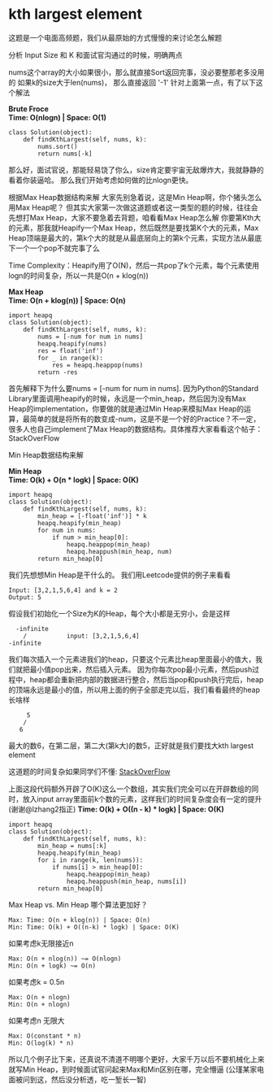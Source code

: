 # kth largest element

这题是一个电面高频题，我们从最原始的方式慢慢的来讨论怎么解题

分析 Input Size 和 K
和面试官沟通过的时候，明确两点

nums这个array的大小如果很小，那么就直接Sort返回完事，没必要整那老多没用的
如果k的size大于len(nums)， 那么直接返回 '-1'
针对上面第一点，有了以下这个解法

**Brute Froce**  
**Time: O(nlogn) | Space: O(1)**
```
class Solution(object):
    def findKthLargest(self, nums, k):
        nums.sort()
        return nums[-k]
```

那么好，面试官说，那能轻易饶了你么，size肯定要宇宙无敌爆炸大，我就静静的看着你装逼哈。
那么我们开始考虑如何做的比nlogn更快。

根据Max Heap数据结构来解
大家先别急着说，这是Min Heap啊，你个猪头怎么用Max Heap呢？
但其实大家第一次做这道题或者这一类型的题的时候，往往会先想打Max Heap，大家不要急着去背题，咱看看Max Heap怎么解
你要第Kth大的元素，那我就Heapify一个Max Heap，然后既然是要找第K个大的元素，Max Heap顶端是最大的，第k个大的就是从最底层向上的第k个元素，实现方法从最底下一个一个pop不就完事了么

Time Complexity：Heapify用了O(N)，然后一共pop了k个元素，每个元素使用logn的时间复杂，所以一共是O(n + klog(n))

**Max Heap**  
**Time: O(n + klog(n)) | Space: O(n)**  
```
import heapq
class Solution(object):
    def findKthLargest(self, nums, k):
        nums = [-num for num in nums]
        heapq.heapify(nums)
        res = float('inf')
        for _ in range(k):
            res = heapq.heappop(nums)
        return -res
```

首先解释下为什么要nums = [-num for num in nums]. 因为Python的Standard Library里面调用heapify的时候，永远是一个min_heap，然后因为没有Max Heap的implementation，你要做的就是通过Min Heap来模拟Max Heap的运算，最简单的就是将所有的数变成-num，这是不是一个好的Practice？不一定，很多人也自己implement了Max Heap的数据结构。具体推荐大家看看这个帖子：StackOverFlow

Min Heap数据结构来解  

**Min Heap**  
**Time: O(k) + O(n * logk) | Space: O(K)**  

```
import heapq
class Solution(object):
    def findKthLargest(self, nums, k):
        min_heap = [-float('inf')] * k
        heapq.heapify(min_heap)
        for num in nums:
            if num > min_heap[0]:
                heapq.heappop(min_heap)
                heapq.heappush(min_heap, num)
        return min_heap[0]
```        
我们先想想Min Heap是干什么的。
我们用Leetcode提供的例子来看看
```
Input: [3,2,1,5,6,4] and k = 2
Output: 5
```
假设我们初始化一个Size为K的Heap，每个大小都是无穷小，会是这样
```
  -infinite
    /           input: [3,2,1,5,6,4]
-infinite    
```
我们每次插入一个元素进我们的heap，只要这个元素比heap里面最小的值大，我们就把最小值pop出来，然后插入元素。
因为你每次pop最小元素，然后push过程中，heap都会重新把内部的数据进行整合，然后当pop和push执行完后，heap的顶端永远是最小的值，所以用上面的例子全部走完以后，我们看看最终的heap长啥样
```
     5
    /           
   6    
```
最大的数6，在第二层，第二大(第k大)的数5，正好就是我们要找大kth largest element

这道题的时间复杂如果同学们不懂: [StackOverFlow](https://stackoverflow.com/questions/2501457/what-do-i-use-for-a-max-heap-implementation-in-python)


上面这段代码额外开辟了O(K)这么一个数组，其实我们完全可以在开辟数组的同时，放入input array里面前k个数的元素，这样我们的时间复杂度会有一定的提升 (谢谢@lzhang2指正)
**Time: O(k) + O((n - k) * logk) | Space: O(K)**
```
import heapq
class Solution(object):
    def findKthLargest(self, nums, k):
        min_heap = nums[:k]
        heapq.heapify(min_heap)
        for i in range(k, len(nums)):
            if nums[i] > min_heap[0]:
                heapq.heappop(min_heap)
                heapq.heappush(min_heap, nums[i])
        return min_heap[0]
```
Max Heap vs. Min Heap
哪个算法更加好？
```
Max: Time: O(n + klog(n)) | Space: O(n)
Min: Time: O(k) + O((n-k) * logk) | Space: O(K)
```
如果考虑k无限接近n
```
Max: O(n + nlog(n)) ~= O(nlogn)
Min: O(n + logk) ~= O(n)
```
如果考虑k = 0.5n
```
Max: O(n + nlogn)
Min: O(n + nlogn)
```
如果考虑n 无限大
```
Max: O(constant * n)  
Min: O(log(k) * n)
```

所以几个例子比下来，还真说不清道不明哪个更好，大家千万以后不要机械化上来就写Min Heap，到时候面试官问起来Max和Min区别在哪，完全懵逼 (公瑾某家电面被问到这，然后没分析透，吃一堑长一智)
